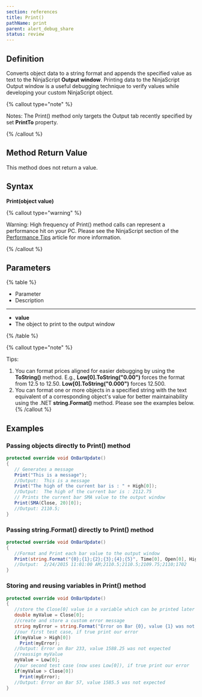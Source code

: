 ```yaml
---
section: references
title: Print()
pathName: print
parent: alert_debug_share
status: review
---
```


## Definition

Converts object data to a string format and appends the specified value as text to the NinjaScript **Output window**. Printing data to the NinjaScript Output window is a useful debugging technique to verify values while developing your custom NinjaScript object.

{% callout type="note" %}

Notes: The Print() method only targets the Output tab recently specified by set **PrintTo** property.

{% /callout %}

## Method Return Value

This method does not return a value.

## Syntax

**Print(object value)**

{% callout type="warning" %}

Warning: High frequency of Print() method calls can represent a performance hit on your PC. Please see the NinjaScript section of the [Performance Tips](performance_tips2) article for more information.

{% /callout %}

## Parameters

{% table %}

* Parameter
* Description

---

* **value**
* The object to print to the output window

{% /table %}

{% callout type="note" %}

Tips:

1. You can format prices aligned for easier debugging by using the **ToString()** method. E.g., **Low[0].ToString("0.00")** forces the format from 12.5 to 12.50. **Low[0].ToString("0.000")** forces 12.500.
2. You can format one or more objects in a specified string with the text equivalent of a corresponding object's value for better maintainability using the .NET **string.Format()** method. Please see the examples below.
{% /callout %}

## Examples

### Passing objects directly to Print() method

```csharp
protected override void OnBarUpdate()
{
   // Generates a message
   Print("This is a message");
   //Output:  This is a message
   Print("The high of the current bar is : " + High[0]);
   //Output:  The high of the current bar is : 2112.75
   // Prints the current bar SMA value to the output window
   Print(SMA(Close, 20)[0]);
   //Output: 2110.5;
}
```

### Passing string.Format() directly to Print() method

```csharp
protected override void OnBarUpdate()
{
   //Format and Print each bar value to the output window
   Print(string.Format("{0};{1};{2};{3};{4};{5}", Time[0], Open[0], High[0], Low[0], Close[0], Volume[0]));
   //Output:  2/24/2015 11:01:00 AM;2110.5;2110.5;2109.75;2110;1702
}
```

### Storing and reusing variables in Print() method

```csharp
protected override void OnBarUpdate()
{
   //store the Close[0] value in a variable which can be printed later
   double myValue = Close[0];
   //create and store a custom error message
   string myError = string.Format("Error on Bar {0}, value {1} was not expected", CurrentBar, myValue);
   //our first test case, if true print our error
   if(myValue > High[0])
     Print(myError);
   //Output: Error on Bar 233, value 1588.25 was not expected
   //reassign myValue
   myValue = Low[0];
   //our second test case (now uses Low[0]), if true print our error
   if(myValue > Close[0])
     Print(myError);
   //Output: Error on Bar 57, value 1585.5 was not expected
}
```
